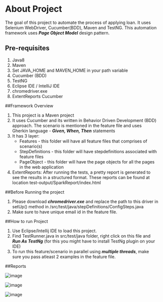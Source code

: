 # About Project
The goal of this project to automate the process of applying loan. It uses Selenium WebDriver, Cucumber(BDD), Maven and TestNG. This automation framework uses ***Page Object Model*** design pattern.

## Pre-requisites

1. Java8
2. Maven
3. Set JAVA_HOME and MAVEN_HOME in your path variable
4. Cucumber (BDD)
5. TestNG
6. Eclipse IDE / IntelliJ IDE
7. chromedriver.exe
8. ExtentReports Cucumber

##Framework Overview

1. This project is a Maven project
2. It uses Cucumber and its written in Behavior Driven Development (BDD) approach. The scenario is mentioned in the feature file and uses Gherkin language - ***Given, When, Then*** statements
3. It has 3 layer:
    - Features - this folder will have all feature files that comprises of scenario(s)
    - StepDefinitions - this folder will have stepdefinitions associated with feature files
    - PageObject - this folder will have the page objects for all the pages in the web application
4. ExtentReports: After running the tests, a pretty report is generated to see the results in a structured format. These reports can be found at location test-output/SparkReport/index.html

##Before Running the project 
1. Please download ***chromedriver.exe*** and replace the path to this driver in setUp() method in /src/test/java/stepDefinitions/ConfigSteps.java
2. Make sure to have unique email id in the feature file.

##How to run Project

1. Use Eclipse/Intellij IDE to load this project.
2. Find TestRunner.java in src/test/java folder, right click on this file and ***Run As TestNg*** (for this you might have to install TestNg plugin on your IDE)
3. To run this feature/scenario in parallel using ***multiple threads***, make sure you pass atleast 2 examples in the feature file.

##Reports

![image](https://user-images.githubusercontent.com/9261428/130512712-0cd3916a-60b0-4ab0-b2ee-4d293b9884aa.png)

![image](https://user-images.githubusercontent.com/9261428/130512837-d72b594e-f546-4df5-9459-48ac44b4f148.png)

![image](https://user-images.githubusercontent.com/9261428/130513027-19a2e20a-dcab-4f81-8c14-734e20655bbb.png)


